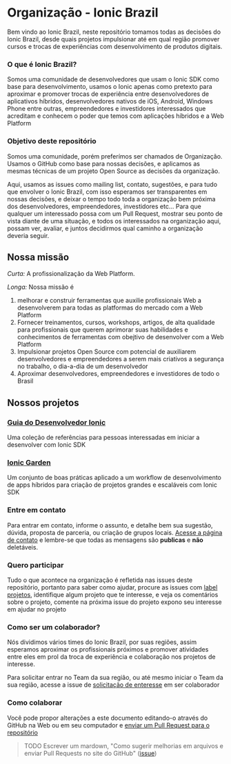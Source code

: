 # Organização - Ionic Brazil

Bem vindo ao Ionic Brazil, neste repositório tomamos todas as decisões do Ionic Brazil,
desde quais projetos impulsionar até em qual região promover cursos e trocas de experiências
com desenvolvimento de produtos digitais.

### O que é Ionic Brazil?

Somos uma comunidade de desenvolvedores que usam o Ionic SDK como base para desenvolvimento, usamos o Ionic
apenas como pretexto para aproximar e promover trocas de experiência entre desenvolvedores de aplicativos híbridos,
desenvolvedores nativos de iOS, Android, Windows Phone entre outras, empreendedores e investidores interessados que 
acreditam e conhecem o poder que temos com aplicações híbridos e a Web Platform

### Objetivo deste repositório

Somos uma comunidade, porém preferímos ser chamados de Organização. Usamos o GitHub como base para nossas decisões,
e aplicamos as mesmas técnicas de um projeto Open Source as decisões da organização.

Aqui, usamos as issues como mailing list, contato, sugestões, e para tudo que envolver o Ionic Brazil, com isso esperamos 
ser transparentes em nossas decisões, e deixar o tempo todo toda a organização bem próxima dos desenvolvedores, 
empreendedores, investidores etc... Para que qualquer um interessado possa com um Pull Request, mostrar seu ponto 
de vista diante de uma situação, e todos os interessados na organização aqui, possam ver, avaliar, e juntos 
decidirmos qual caminho a organização deveria seguir.

## Nossa missão

*Curta:* A profissionalização da Web Platform.

*Longa:* Nossa missão é

1. melhorar e construir ferramentas que auxilie profissionais Web a desenvolverem para todas 
as platformas do mercado com a Web Platform
1. Fornecer treinamentos, cursos, workshops, artigos, de alta qualidade
para profissionais que querem aprimorar suas habilidades e conhecimentos de ferramentas com obejtivo de desenvolver 
com a Web Platform
1. Impulsionar projetos Open Source com potencial de auxiliarem desenvolvedores e 
empreendedores a serem mais criativos a segurança no trabalho,  o dia-a-dia de um desenvolvedor
1. Aproximar desenvolvedores, empreendedores e investidores de todo o Brasil

## Nossos projetos

### [Guia do Desenvolvedor Ionic](https://github.com/IonicBrazil/guia-do-desenvolvedor)

Uma coleção de referências para pessoas interessadas em iniciar a desenvolver com Ionic SDK

### [Ionic Garden](https://github.com/IonicBrazil/ionic-garden)

Um conjunto de boas práticas aplicado a um workflow de desenvolvimento de apps híbridos para criação de
projetos grandes e escaláveis com Ionic SDK

### Entre em contato

Para entrar em contato, informe o assunto, e detalhe bem sua sugestão, dúvida, proposta de parceria,
ou criação de grupos locais. [Acesse a página de contato](https://github.com/IonicBrazil/organizacao/issues/new)
e lembre-se que todas as mensagens são **publicas** e **não** deletáveis.

### Quero participar

Tudo o que acontece na organização é refletida nas issues deste repositório, portanto para saber como ajudar, procure as issues com [label projetos](https://github.com/IonicBrazil/organizacao/labels/org%3Aprojetos), identifique algum projeto que te interesse, e veja os comentários sobre o projeto, comente na próxima issue do projeto expono seu interesse em ajudar no projeto

### Como ser um colaborador?

Nós dividimos vários times do Ionic Brazil, por suas regiões, assim esperamos aproximar os profissionais próximos 
e promover atividades entre eles em prol da troca de experiência e colaboração nos projetos de interesse.

Para solicitar entrar no Team da sua região, ou até mesmo iniciar o Team da sua região, acesse a issue de [solicitação de enteresse](https://github.com/IonicBrazil/organizacao/issues/1#issue-91920650) em ser colaborador

### Como colaborar

Você pode propor alterações a este documento editando-o através do GitHub na Web ou em seu computador e [enviar um Pull Request para o repositório](https://help.github.com/articles/using-pull-requests/)
> TODO Escrever um mardown, "Como sugerir melhorias em arquivos e enviar Pull Requests no site do GitHub" ([issue](https://github.com/IonicBrazil/ionicbrazil.com/issues/8))
